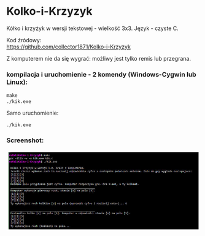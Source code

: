 # Kolko-i-Krzyzyk
Kółko i krzyżyk w wersji tekstowej - wielkość 3x3. Język - czyste C.  

Kod źródowy:  
https://github.com/collector1871/Kolko-i-Krzyzyk
  
Z komputerem nie da się wygrać: możliwy jest tylko remis lub przegrana.

### kompilacja i uruchomienie - 2 komendy (Windows-Cygwin lub Linux):

	make
	./kik.exe

Samo uruchomienie:

	./kik.exe

### Screenshot:

![kik.exe](https://raw.githubusercontent.com/collector1871/Kolko-i-Krzyzyk/master/kik-fota.jpg)
